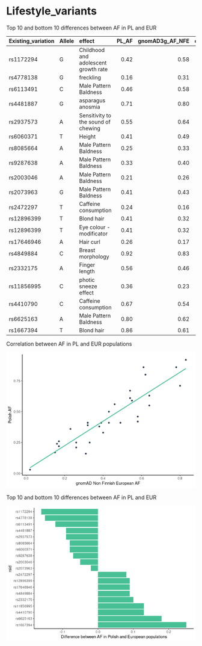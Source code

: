 Lifestyle\_variants
================

Top 10 and bottom 10 differences between AF in PL and EUR

| Existing\_variation | Allele | effect                               | PL\_AF | gnomAD3g\_AF\_NFE | eur\_diff |
|:--------------------|:-------|:-------------------------------------|-------:|------------------:|----------:|
| rs1172294           | G      | Childhood and adolescent growth rate |   0.42 |              0.58 |     -0.16 |
| rs4778138           | G      | freckling                            |   0.16 |              0.31 |     -0.15 |
| rs6113491           | C      | Male Pattern Baldness                |   0.46 |              0.58 |     -0.12 |
| rs4481887           | G      | asparagus anosmia                    |   0.71 |              0.80 |     -0.09 |
| rs2937573           | A      | Sensitivity to the sound of chewing  |   0.55 |              0.64 |     -0.09 |
| rs6060371           | T      | Height                               |   0.41 |              0.49 |     -0.08 |
| rs8085664           | A      | Male Pattern Baldness                |   0.25 |              0.33 |     -0.08 |
| rs9287638           | A      | Male Pattern Baldness                |   0.33 |              0.40 |     -0.07 |
| rs2003046           | A      | Male Pattern Baldness                |   0.21 |              0.26 |     -0.05 |
| rs2073963           | G      | Male Pattern Baldness                |   0.41 |              0.43 |     -0.02 |
| rs2472297           | T      | Caffeine consumption                 |   0.24 |              0.16 |      0.08 |
| rs12896399          | T      | Blond hair                           |   0.41 |              0.32 |      0.09 |
| rs12896399          | T      | Eye colour - modificator             |   0.41 |              0.32 |      0.09 |
| rs17646946          | A      | Hair curl                            |   0.26 |              0.17 |      0.09 |
| rs4849884           | C      | Breast morphology                    |   0.92 |              0.83 |      0.09 |
| rs2332175           | A      | Finger length                        |   0.56 |              0.46 |      0.10 |
| rs11856995          | C      | photic sneeze effect                 |   0.36 |              0.23 |      0.13 |
| rs4410790           | C      | Caffeine consumption                 |   0.67 |              0.54 |      0.13 |
| rs6625163           | A      | Male Pattern Baldness                |   0.80 |              0.62 |      0.18 |
| rs1667394           | T      | Blond hair                           |   0.86 |              0.61 |      0.25 |

Correlation between AF in PL and EUR populations

![](lifestyle_files/figure-gfm/Polish_gnomADNon-Finnish_scatter_plot-1.png)<!-- -->

Top 10 and bottom 10 differences between AF in PL and EUR

![](lifestyle_files/figure-gfm/10_diff_barplot-1.png)<!-- -->
